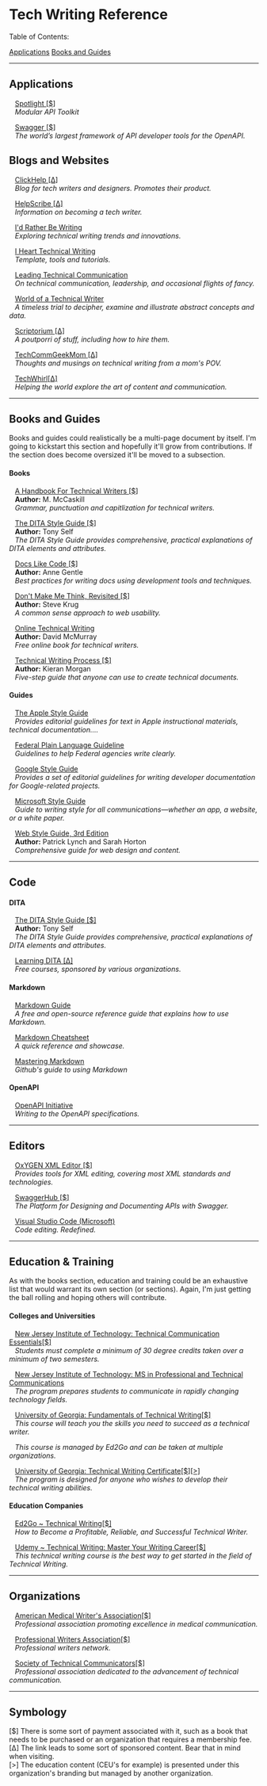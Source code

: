 

# Tech Writing Reference

Table of Contents:

[Applications](#applications)
[Books and Guides](#books-and-guides)

---

## Applications

&nbsp;&nbsp;&nbsp;[Spotlight [$]](https://stoplight.io/)\
&nbsp;&nbsp;&nbsp;_Modular API Toolkit_

&nbsp;&nbsp;&nbsp;[Swagger [$]](https://swagger.io/)\
&nbsp;&nbsp;&nbsp;_The world’s largest framework of API developer tools for the OpenAPI._



## Blogs and Websites 

&nbsp;&nbsp;&nbsp;[ClickHelp [∆]](https://clickhelp.co/clickhelp-technical-writing-blog/lifehacks-for-technical-writers/)\
&nbsp;&nbsp;&nbsp;_Blog for tech writers and designers. Promotes their product._

&nbsp;&nbsp;&nbsp;[HelpScribe [∆]](http://www.helpscribe.com/p/home.html)\
&nbsp;&nbsp;&nbsp;_Information on becoming a tech writer._

&nbsp;&nbsp;&nbsp;[I'd Rather Be Writing](http://idratherbewriting.com/)\
&nbsp;&nbsp;&nbsp;_Exploring technical writing trends and innovations._

&nbsp;&nbsp;&nbsp;[I Heart Technical Writing](http://www.ihearttechnicalwriting.com/)\
&nbsp;&nbsp;&nbsp;_Template, tools and tutorials._

&nbsp;&nbsp;&nbsp;[Leading Technical Communication](https://larrykunz.wordpress.com/)\
&nbsp;&nbsp;&nbsp;_On technical communication, leadership, and occasional flights of fancy._

&nbsp;&nbsp;&nbsp;[World of a Technical Writer](https://learntechwriting.wordpress.com/2013/02/03/back-to-basics-the-10-golden-rules-of-technical-writing/)\
&nbsp;&nbsp;&nbsp;_A timeless trial to decipher, examine and illustrate abstract concepts and data._

&nbsp;&nbsp;&nbsp;[Scriptorium [∆]](https://www.scriptorium.com/)\
&nbsp;&nbsp;&nbsp;_A poutporri of stuff, including how to hire them._

&nbsp;&nbsp;&nbsp;[TechCommGeekMom [∆]](https://techcommgeekmom.com/about/)\
&nbsp;&nbsp;&nbsp;_Thoughts and musings on technical writing from a mom's POV._

&nbsp;&nbsp;&nbsp;[TechWhirl[∆]](https://techwhirl.com/)\
&nbsp;&nbsp;&nbsp;_Helping the world explore the art of content and communication._

---

## Books and Guides 

Books and guides could realistically be a multi-page document by itself. I'm going to kickstart this section and hopefully it'll grow from contributions. If the section does become oversized it'll be moved to a subsection. 

#### Books

&nbsp;&nbsp;&nbsp;[A Handbook For Technical Writers [$]](https://www.amazon.co.uk/Handbook-Technical-Writers-Editors-Capitalization-ebook/dp/B005ETBHAE)\
&nbsp;&nbsp;&nbsp;**Author:** M. McCaskill\
&nbsp;&nbsp;&nbsp;_Grammar, punctuation and capitlization for technical writers._

&nbsp;&nbsp;&nbsp;[The DITA Style Guide [$]](https://ditastyle.com/)\
&nbsp;&nbsp;&nbsp;**Author:** Tony Self\
&nbsp;&nbsp;&nbsp;_The DITA Style Guide provides comprehensive, practical explanations of DITA elements and attributes._

&nbsp;&nbsp;&nbsp;[Docs Like Code [$]](https://www.docslikecode.com/book/)\
&nbsp;&nbsp;&nbsp;**Author:** Anne Gentle\
&nbsp;&nbsp;&nbsp;_Best practices for writing docs using development tools and techniques._

&nbsp;&nbsp;&nbsp;[Don't Make Me Think, Revisited [$]](https://www.amazon.com/Dont-Make-Think-Revisited-Usability/dp/0321965515)\
&nbsp;&nbsp;&nbsp;**Author:** Steve Krug\
&nbsp;&nbsp;&nbsp;_A common sense approach to web usability._

&nbsp;&nbsp;&nbsp;[Online Technical Writing](https://www.prismnet.com/~hcexres/textbook/)\
&nbsp;&nbsp;&nbsp;**Author:** David McMurray\
&nbsp;&nbsp;&nbsp;_Free online book for technical writers._


&nbsp;&nbsp;&nbsp;[Technical Writing Process [$]](https://www.amazon.com/dp/0994169310/ref=asc_df_09941693105471700?tag=shopz0d-20&ascsubtag=shopzilla_mp_1475-20&15264019801342523099710080301008005&creative=395261&creativeASIN=0994169310&linkCode=asn)\
&nbsp;&nbsp;&nbsp;**Author:** Kieran Morgan\
&nbsp;&nbsp;&nbsp;_Five-step guide that anyone can use to create technical documents._


#### Guides

&nbsp;&nbsp;&nbsp;[The Apple Style Guide](https://help.apple.com/applestyleguide/)\
&nbsp;&nbsp;&nbsp;_Provides editorial guidelines for text in Apple instructional materials, technical documentation...._

&nbsp;&nbsp;&nbsp;[Federal Plain Language Guideline](https://plainlanguage.gov/guidelines/)\
&nbsp;&nbsp;&nbsp;_Guidelines to help Federal agencies write clearly._

&nbsp;&nbsp;&nbsp;[Google Style Guide](https://developers.google.com/style/)\
&nbsp;&nbsp;&nbsp;_Provides a set of editorial guidelines for writing developer documentation for Google-related projects._

&nbsp;&nbsp;&nbsp;[Microsoft Style Guide](https://docs.microsoft.com/en-us/style-guide/welcome/)\
&nbsp;&nbsp;&nbsp;_Guide to writing style for all communications—whether an app, a website, or a white paper._

&nbsp;&nbsp;&nbsp;[Web Style Guide, 3rd Edition](http://webstyleguide.com/wsg3/index.html)\
&nbsp;&nbsp;&nbsp;**Author:** Patrick Lynch and Sarah Horton\
&nbsp;&nbsp;&nbsp;_Comprehensive guide for web design and content._

---

## Code 

#### DITA

&nbsp;&nbsp;&nbsp;[The DITA Style Guide [$]](https://ditastyle.com/)\
&nbsp;&nbsp;&nbsp;**Author:** Tony Self\
&nbsp;&nbsp;&nbsp;_The DITA Style Guide provides comprehensive, practical explanations of DITA elements and attributes._

&nbsp;&nbsp;&nbsp;[Learning DITA [∆]](http://www.learningdita.com/)\
&nbsp;&nbsp;&nbsp;_Free courses, sponsored by various organizations._

#### Markdown

&nbsp;&nbsp;&nbsp;[Markdown Guide](https://www.markdownguide.org/)\
&nbsp;&nbsp;&nbsp;_A free and open-source reference guide that explains how to use Markdown._

&nbsp;&nbsp;&nbsp;[Markdown Cheatsheet](https://github.com/adam-p/markdown-here/wiki/Markdown-Cheatsheet)\
&nbsp;&nbsp;&nbsp;_A quick reference and showcase._

&nbsp;&nbsp;&nbsp;[Mastering Markdown](https://guides.github.com/features/mastering-markdown/)\
&nbsp;&nbsp;&nbsp;_Github's guide to using Markdown_

#### OpenAPI

&nbsp;&nbsp;&nbsp;[OpenAPI Initiative](https://apihandyman.io/writing-openapi-swagger-specification-tutorial-part-1-introduction/)\
&nbsp;&nbsp;&nbsp;_Writing to the OpenAPI specifications._

---

## Editors

&nbsp;&nbsp;&nbsp;[OxYGEN XML Editor [$]](https://www.oxygenxml.com/)\
&nbsp;&nbsp;&nbsp;_Provides tools for XML editing, covering most XML standards and technologies._

&nbsp;&nbsp;&nbsp;[SwaggerHub [$]](https://swaggerhub.com/?_ga=2.265258061.312421849.1526397992-2115287174.1526397992)\
&nbsp;&nbsp;&nbsp;_The Platform for Designing and Documenting APIs with Swagger._

&nbsp;&nbsp;&nbsp;[Visual Studio Code (Microsoft)](https://code.visualstudio.com/?wt.mc_id=adw-brand&gclid=CjwKCAjwiurXBRAnEiwAk2GFZgYvqjUZ32blfNuVYtfM4I8j4KK7tJKDCaFJZvKt0PS6Sv7Um_I-uxoCcrIQAvD_BwE)\
&nbsp;&nbsp;&nbsp;_Code editing. Redefined._

---

## Education & Training

As with the books section, education and training could be an exhaustive list that would warrant its own section (or sections). Again, I'm just getting the ball rolling and hoping others will contribute. 

#### Colleges and Universities

&nbsp;&nbsp;&nbsp;[New Jersey Institute of Technology: Technical Communication Essentials[$]](https://www.njit.edu/graduatestudies/degree-programs/graduatecertificates/technical-communication-cert/)\
&nbsp;&nbsp;&nbsp;_Students must complete a minimum of 30 degree credits taken over a minimum of two semesters._

&nbsp;&nbsp;&nbsp;[New Jersey Institute of Technology: MS in Professional and Technical Communications](http://catalog.njit.edu/graduate/science-liberal-arts/humanities/professional-technical-communication-ms/)\
&nbsp;&nbsp;&nbsp;_The program prepares students to communicate in rapidly changing technology fields._

&nbsp;&nbsp;&nbsp;[University of Georgia: Fundamentals of Technical Writing[$]](https://www.georgiacenter.uga.edu/courses/reading-writing/fundamentals-of-technical-writing)\
&nbsp;&nbsp;&nbsp;_This course will teach you the skills you need to succeed as a technical writer._

&nbsp;&nbsp;&nbsp;_This course is managed by Ed2Go and can be taken at multiple organizations._

&nbsp;&nbsp;&nbsp;[University of Georgia: Technical Writing Certificate[$][>]](https://www.georgiacenter.uga.edu/courses/reading-writing/technical-writing-certificate)\
&nbsp;&nbsp;&nbsp;_The program is designed for anyone who wishes to develop their technical writing abilities._


#### Education Companies

&nbsp;&nbsp;&nbsp;[Ed2Go ~ Technical Writing[$]](https://www.ed2go.com/courses/writing/writing-and-editing/ctp/technical-writing)\
&nbsp;&nbsp;&nbsp;_How to Become a Profitable, Reliable, and Successful Technical Writer._

&nbsp;&nbsp;&nbsp;[Udemy ~ Technical Writing: Master Your Writing Career[$]](https://www.udemy.com/technical-writing/?siteID=PUbXK5j4Cas-pTx0kELALIbVmalBD9vMkA&LSNPUBID=PUbXK5j4Cas)\
&nbsp;&nbsp;&nbsp;_This technical writing course is the best way to get started in the field of Technical Writing._

---

## Organizations

&nbsp;&nbsp;&nbsp;[American Medical Writer's Association[$]](http://www.amwa.org/)\
&nbsp;&nbsp;&nbsp;_Professional association promoting excellence in medical communication._

&nbsp;&nbsp;&nbsp;[Professional Writers Association[$]](http://www.prowriters.org/)\
&nbsp;&nbsp;&nbsp;_Professional writers network._

&nbsp;&nbsp;&nbsp;[Society of Technical Communicators[$]](https://www.stc.org/)\
&nbsp;&nbsp;&nbsp;_Professional association dedicated to the advancement of technical communication._

---

## Symbology

[$] There is some sort of payment associated with it, such as a book that needs to be purchased or an organization that requires a membership fee.\
[∆] The link leads to some sort of sponsored content. Bear that in mind when visiting.\
[>] The education content (CEU's for example) is presented under this organization's branding but managed by another organization.


